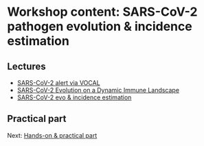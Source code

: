 # Workshop content: SARS-CoV-2 pathogen evolution & incidence estimation

## Lectures

* [SARS-CoV-2 alert via VOCAL](https://docs.google.com/presentation/d/17J-wSXF_fxDXV_y91Mayncv9Oozzpm3R16sV3xoQisE/edit?usp=sharing)
* [SARS-CoV-2 Evolution on a Dynamic Immune Landscape](https://docs.google.com/presentation/d/12r0U-9jIzED0OahZcKxEJgegxWlzVdSaPHWj8h3keLo/edit?usp=sharing)
* [SARS-CoV-2 evo & incidence estimation](https://docs.google.com/presentation/d/1xQ_FW3GTST7qVq7mnT28ZGXiyvSZHbZgATMZyV5k17o/edit?usp=sharing)

## Practical part

Next: [Hands-on & practical part](hands-on_1_setup.md)
